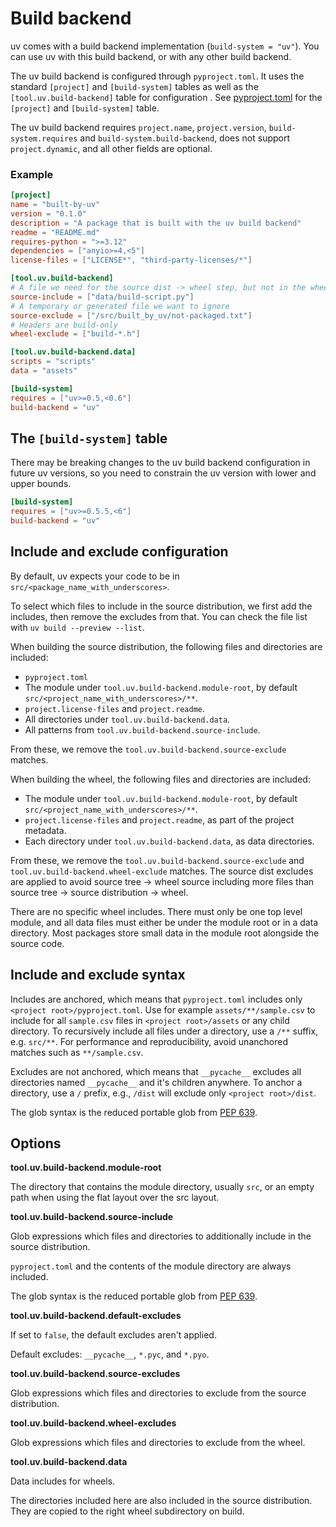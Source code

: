 # Build backend

uv comes with a build backend implementation (`build-system = "uv"`). You can use uv with this build
backend, or with any other build backend.

The uv build backend is configured through `pyproject.toml`. It uses the standard `[project]` and
`[build-system]` tables as well as the `[tool.uv.build-backend]` table for configuration . See
[pyproject.toml](#pyproject_toml) for the `[project]` and `[build-system]` table.

The uv build backend requires `project.name`, `project.version`, `build-system.requires` and
`build-system.build-backend`, does not support `project.dynamic`, and all other fields are optional.

### Example

```toml
[project]
name = "built-by-uv"
version = "0.1.0"
description = "A package that is built with the uv build backend"
readme = "README.md"
requires-python = ">=3.12"
dependencies = ["anyio>=4,<5"]
license-files = ["LICENSE*", "third-party-licenses/*"]

[tool.uv.build-backend]
# A file we need for the source dist -> wheel step, but not in the wheel itself (currently unused)
source-include = ["data/build-script.py"]
# A temporary or generated file we want to ignore
source-exclude = ["/src/built_by_uv/not-packaged.txt"]
# Headers are build-only
wheel-exclude = ["build-*.h"]

[tool.uv.build-backend.data]
scripts = "scripts"
data = "assets"

[build-system]
requires = ["uv>=0.5,<0.6"]
build-backend = "uv"
```

## The `[build-system]` table

There may be breaking changes to the uv build backend configuration in future uv versions, so you
need to constrain the uv version with lower and upper bounds.

```toml
[build-system]
requires = ["uv>=0.5.5,<6"]
build-backend = "uv"
```

## Include and exclude configuration

By default, uv expects your code to be in `src/<package_name_with_underscores>`.

To select which files to include in the source distribution, we first add the includes, then remove
the excludes from that. You can check the file list with `uv build --preview --list`.

When building the source distribution, the following files and directories are included:

- `pyproject.toml`
- The module under `tool.uv.build-backend.module-root`, by default
  `src/<project_name_with_underscores>/**`.
- `project.license-files` and `project.readme`.
- All directories under `tool.uv.build-backend.data`.
- All patterns from `tool.uv.build-backend.source-include`.

From these, we remove the `tool.uv.build-backend.source-exclude` matches.

When building the wheel, the following files and directories are included:

- The module under `tool.uv.build-backend.module-root`, by default
  `src/<project_name_with_underscores>/**`.
- `project.license-files` and `project.readme`, as part of the project metadata.
- Each directory under `tool.uv.build-backend.data`, as data directories.

From these, we remove the `tool.uv.build-backend.source-exclude` and
`tool.uv.build-backend.wheel-exclude` matches. The source dist excludes are applied to avoid source
tree -> wheel source including more files than source tree -> source distribution -> wheel.

There are no specific wheel includes. There must only be one top level module, and all data files
must either be under the module root or in a data directory. Most packages store small data in the
module root alongside the source code.

## Include and exclude syntax

Includes are anchored, which means that `pyproject.toml` includes only
`<project root>/pyproject.toml`. Use for example `assets/**/sample.csv` to include for all
`sample.csv` files in `<project root>/assets` or any child directory. To recursively include all
files under a directory, use a `/**` suffix, e.g. `src/**`. For performance and reproducibility,
avoid unanchored matches such as `**/sample.csv`.

Excludes are not anchored, which means that `__pycache__` excludes all directories named
`__pycache__` and it's children anywhere. To anchor a directory, use a `/` prefix, e.g., `/dist`
will exclude only `<project root>/dist`.

The glob syntax is the reduced portable glob from
[PEP 639](https://peps.python.org/pep-0639/#add-license-FILES-key).

## Options

**tool.uv.build-backend.module-root**

The directory that contains the module directory, usually `src`, or an empty path when using the
flat layout over the src layout.

**tool.uv.build-backend.source-include**

Glob expressions which files and directories to additionally include in the source distribution.

`pyproject.toml` and the contents of the module directory are always included.

The glob syntax is the reduced portable glob from
[PEP 639](https://peps.python.org/pep-0639/#add-license-FILES-key).

**tool.uv.build-backend.default-excludes**

If set to `false`, the default excludes aren't applied.

Default excludes: `__pycache__`, `*.pyc`, and `*.pyo`.

**tool.uv.build-backend.source-excludes**

Glob expressions which files and directories to exclude from the source distribution.

**tool.uv.build-backend.wheel-excludes**

Glob expressions which files and directories to exclude from the wheel.

**tool.uv.build-backend.data**

Data includes for wheels.

The directories included here are also included in the source distribution. They are copied to the
right wheel subdirectory on build.
